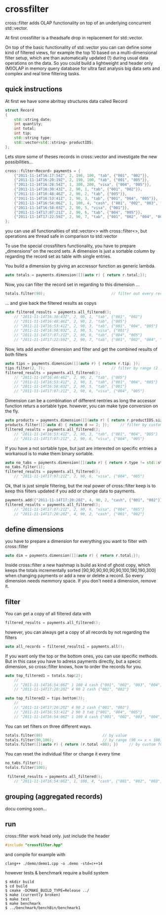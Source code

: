 # crossfilter
cross::filter adds OLAP functionality on top of an underlying concurrent std::vector. 

At first crossfilter is a theadsafe drop in replacement for std::vector.

On top of the basic functionality of std::vector you can can define some kind of filtered views, for example the top 10 based on a multi-dimensional filter setup, which are than automatically updated (!) during usual data operations on the data. So you could build a lightweight and header only (M)OLAP in memory query database for ultra fast analysis big data sets and complex and real time filtering tasks.

## quick instructions

At first we have some abritray structures data called Record

```C++
struct Record
{
    std::string date;
    int quantity;
    int total;
    int tip;
    std::string type;
    std::vector<std::string> productIDS;
};
```

Lets store some of theses records in cross::vector and investigate the new possibilities…

```C++
cross::filter<Record> payments = {
    {"2011-11-14T16:17:54Z", 2, 190, 100, "tab", {"001", "002"}},
    {"2011-11-14T16:20:19Z", 2, 190, 100, "tab", {"001", "005"}},
    {"2011-11-14T16:28:54Z", 1, 300, 200, "visa", {"004", "005"}},
    {"2011-11-14T16:30:43Z", 2, 90, 1, "tab", {"001", "002"}},
    {"2011-11-14T16:48:46Z", 2, 90, 2, "tab", {"005"}},
    {"2011-11-14T16:53:41Z", 2, 90, 3, "tab", {"001", "004", "005"}},
    {"2011-11-14T16:54:06Z", 1, 100, 4, "cash", {"001", "002", "003", "004", "005"}},
    {"2011-11-14T16:58:03Z", 2, 90, 5, "visa", {"001"}},
    {"2011-11-14T17:07:21Z", 2, 90, 6, "tab", {"004", "005"}},
    {"2011-11-14T17:22:59Z", 2, 90, 7, "tab", {"001", "002", "004", "005"}}
};
```
you can use all functionalties of std::vector<> with cross::filter<>, but operations are thread safe in comparison to std::vector

To use the special crossfilters functionality, you have to prepare „dimensions“ on the record sets. A dimension is just a sortable column by regarding the record set as table with single entries. 

You build a dimension by giving an accressor function as generic lambda.

```C++
auto totals = payments.dimension([](auto r) { return r.total;});
```

Now, you can filter the record set in regarding to this dimension ...

```C++
totals.filter(90); 							    // filter out every record, where total is 90
```
... and give back the filtered results as copys

```C++
auto filtered_results = payments.all_filtered();
    // "2011-11-14T16:30:43Z", 2, 90, 1, "tab", {"001", "002"}
    // "2011-11-14T16:48:46Z", 2, 90, 2, "tab", {"005"}
    // "2011-11-14T16:53:41Z", 2, 90, 3, "tab", {"001", "004", "005"}
    // "2011-11-14T16:58:03Z", 2, 90, 5, "visa", {"001"}
    // "2011-11-14T17:07:21Z", 2, 90, 6, "tab", {"004", "005"}
    // "2011-11-14T17:22:59Z", 2, 90, 7, "tab", {"001", "002", "004", "005"}
```

Now, lets add another dimension and filter and get the combined results of both filters
```C++
auto tips = payments.dimension([](auto r) { return r.tip; });
tips.filter(2, 7);                              // filter by range (2 ...... 6.999)
filtered_results = payments.all_filtered();
    // "2011-11-14T16:48:46Z", 2, 90, 2, "tab", {"005"}
    // "2011-11-14T16:53:41Z", 2, 90, 3, "tab", {"001", "004", "005"}
    // "2011-11-14T16:58:03Z", 2, 90, 5, "tab", {"001"}
    // "2011-11-14T17:07:21Z", 2, 90, 6, "visa", {"004", "005"}
```

Dimension can be a combination of different rentries as long the accessor function returs a sortable type. however, you can make type conversion on the fly.

```C++
auto products = payments.dimension([](auto r) { return r.productIDS.size(); });
products.filter([](auto d) { return d >= 2; });     // filter by custom function
filtered_results = payments.all_filtered();
    // "2011-11-14T16:53:41Z", 2, 90, 3, "tab", {"001", "004", "005"}
    // "2011-11-14T17:07:21Z", 2, 90, 6, "visa", {"004", "005"}
```

If you have a not sortable type, but just are interested on specific entries a workaroud is to make them binary sortable.

```C++
auto no_tabs = payments.dimension([](auto r) { return r.type != std::string("tab") ? 1 : 0; });
no_tabs.filter(1); 
filtered_results = payments.all_filtered();
    // "2011-11-14T17:07:21Z", 2, 90, 6, "visa", {"004", "005"}

```

Ok, that is just simple filtering, but the real power of cross::filter keep is to keep this filters updated if you add or change data to payments.


```C++
payments.add({"2011-11-14T17:20:20Z", 4, 90, 2, "cash", {"001", "002"}});
filtered_results = payments.all_filtered();
    // "2011-11-14T17:07:21Z", 2, 90, 6, "visa", {"004", "005"}
    // "2011-11-14T17:20:20Z", 4, 90, 2, "cash", {"001", "002"}
```

## define dimensions

you have to prepare a dimension for everything you want to filter with cross::filter 

```C++
auto dim = payments.dimension([](auto r) { return r.total;});
```

Inside cross::filter a new hashmap is build as kind of ghost copy, which keeps the totals incrementally sorted  [90,90,90,90,90,90,100,190,190,300] when changing payments or add a new or delete a record. So every dimension needs memmory space. If you don't need a dimension, remove it.



## filter

You can get a copy of all filtered data with

```C++
filtered_results = payments.all_filtered();
```

however, you can always get a copy of all records by not regarding the filters

```C++
auto all_records = filtered_results1 = payments.all();
```

If you want only the top or the bottom ones, you can use specific methods. But in this case you have to adress payments directly, but a specic dimension, so cross::filter knows, how to order the records for you.

```C++
auto top_filtered1 = totals.top(2);
    //                           ^
    // "2011-11-14T16:54:06Z" 1 100 4 cash {"001", "002", "003", "004", "005"}
    // "2011-11-14T17:20:20Z" 4 90 2 cash {"001", "002"}

auto top_filtered2 = tips.bottom(3);
    //                             `´
    // "2011-11-14T17:20:20Z" 4 90 2 cash {"001", "002"}
    // "2011-11-14T16:53:41Z" 2 90 3 tab {"001", "004", "005"}
    // "2011-11-14T16:54:06Z" 1 100 4 cash {"001", "002", "003", "004", "005"}

```



You can set filters on three different ways.

```C++
totals.filter(80) 							// by value
totals.filter(90,100); 						// by range (90 <= x < 100)
totals.filter([](auto r) { return (r.total <80); }) 	// by custom function, which returns a boolean
```

You can reset the individual filter or change it every time
```C++
no_tabs.filter();
totals.filter(100);

 filtered_results = payments.all_filtered();
    // "2011-11-14T16:54:06Z", 1, 100, 4, "cash", {"001", "002", "003", "004", "005"}

```

## grouping (aggregated records)

docu coming soon...

## run
cross::filter work head only. just include the header
```C++
#include "crossfilter.hpp"
```

and compile for example with
```terminal
clang++ ./demo/demo1.cpp -o .demo -std=c++14
```

however tests & benchmark require a build system
```console
$ mkdir build
$ cd build
$ cmake -DCMAKE_BUILD_TYPE=Release ../
$ make (currently broken)
$ make test
$ make benchmark
$ ../benchmark/benchBin/benchmark1
```



